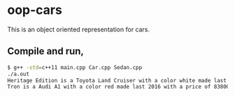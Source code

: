 # oop-cars
This is an object oriented representation for cars.  
## Compile and run,
```bash
$ g++ -std=c++11 main.cpp Car.cpp Sedan.cpp
./a.out
Heritage Edition is a Toyota Land Cruiser with a color white made last 2017 with a price of 87745.
Tron is a Audi A1 with a color red made last 2016 with a price of 83800.
```